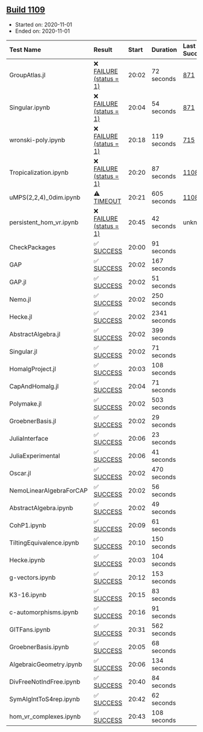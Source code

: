 ## [Build 1109](https://oscarci.mathematik.uni-kl.de/job/oscar-stable/1109/)

* Started on: 2020-11-01
* Ended on: 2020-11-01

| Test Name    | Result | Start | Duration | Last Success | First Failure |
|:-------------|:-------|:------|:---------|:-------------|:--------------|
| GroupAtlas.jl | ❌ [FAILURE (status = 1)](https://oscarci.mathematik.uni-kl.de/job/oscar-stable/1109/artifact/logs/build-1109/GroupAtlas.jl.log) | 20:02 | 72 seconds | [871](https://oscarci.mathematik.uni-kl.de/job/oscar-stable/871/) | [872](https://oscarci.mathematik.uni-kl.de/job/oscar-stable/872/) |
| Singular.ipynb | ❌ [FAILURE (status = 1)](https://oscarci.mathematik.uni-kl.de/job/oscar-stable/1109/artifact/logs/build-1109/Singular.ipynb.log) | 20:04 | 54 seconds | [871](https://oscarci.mathematik.uni-kl.de/job/oscar-stable/871/) | [872](https://oscarci.mathematik.uni-kl.de/job/oscar-stable/872/) |
| wronski-poly.ipynb | ❌ [FAILURE (status = 1)](https://oscarci.mathematik.uni-kl.de/job/oscar-stable/1109/artifact/logs/build-1109/wronski-poly.ipynb.log) | 20:18 | 119 seconds | [715](https://oscarci.mathematik.uni-kl.de/job/oscar-stable/715/) | [716](https://oscarci.mathematik.uni-kl.de/job/oscar-stable/716/) |
| Tropicalization.ipynb | ❌ [FAILURE (status = 1)](https://oscarci.mathematik.uni-kl.de/job/oscar-stable/1109/artifact/logs/build-1109/Tropicalization.ipynb.log) | 20:20 | 87 seconds | [1108](https://oscarci.mathematik.uni-kl.de/job/oscar-stable/1108/) | [1109](https://oscarci.mathematik.uni-kl.de/job/oscar-stable/1109/) |
| uMPS(2,2,4)_0dim.ipynb | ⚠ [TIMEOUT](https://oscarci.mathematik.uni-kl.de/job/oscar-stable/1109/artifact/logs/build-1109/uMPS-2-2-4-_0dim.ipynb.log) | 20:21 | 605 seconds | [1108](https://oscarci.mathematik.uni-kl.de/job/oscar-stable/1108/) | [1109](https://oscarci.mathematik.uni-kl.de/job/oscar-stable/1109/) |
| persistent_hom_vr.ipynb | ❌ [FAILURE (status = 1)](https://oscarci.mathematik.uni-kl.de/job/oscar-stable/1109/artifact/logs/build-1109/persistent_hom_vr.ipynb.log) | 20:45 | 42 seconds | unknown | unknown |
| CheckPackages | ✅ [SUCCESS](https://oscarci.mathematik.uni-kl.de/job/oscar-stable/1109/artifact/logs/build-1109/CheckPackages.log) | 20:00 | 91 seconds |  |  |
| GAP | ✅ [SUCCESS](https://oscarci.mathematik.uni-kl.de/job/oscar-stable/1109/artifact/logs/build-1109/GAP.log) | 20:02 | 167 seconds |  |  |
| GAP.jl | ✅ [SUCCESS](https://oscarci.mathematik.uni-kl.de/job/oscar-stable/1109/artifact/logs/build-1109/GAP.jl.log) | 20:02 | 51 seconds |  |  |
| Nemo.jl | ✅ [SUCCESS](https://oscarci.mathematik.uni-kl.de/job/oscar-stable/1109/artifact/logs/build-1109/Nemo.jl.log) | 20:02 | 250 seconds |  |  |
| Hecke.jl | ✅ [SUCCESS](https://oscarci.mathematik.uni-kl.de/job/oscar-stable/1109/artifact/logs/build-1109/Hecke.jl.log) | 20:02 | 2341 seconds |  |  |
| AbstractAlgebra.jl | ✅ [SUCCESS](https://oscarci.mathematik.uni-kl.de/job/oscar-stable/1109/artifact/logs/build-1109/AbstractAlgebra.jl.log) | 20:02 | 399 seconds |  |  |
| Singular.jl | ✅ [SUCCESS](https://oscarci.mathematik.uni-kl.de/job/oscar-stable/1109/artifact/logs/build-1109/Singular.jl.log) | 20:02 | 71 seconds |  |  |
| HomalgProject.jl | ✅ [SUCCESS](https://oscarci.mathematik.uni-kl.de/job/oscar-stable/1109/artifact/logs/build-1109/HomalgProject.jl.log) | 20:03 | 108 seconds |  |  |
| CapAndHomalg.jl | ✅ [SUCCESS](https://oscarci.mathematik.uni-kl.de/job/oscar-stable/1109/artifact/logs/build-1109/CapAndHomalg.jl.log) | 20:04 | 71 seconds |  |  |
| Polymake.jl | ✅ [SUCCESS](https://oscarci.mathematik.uni-kl.de/job/oscar-stable/1109/artifact/logs/build-1109/Polymake.jl.log) | 20:02 | 503 seconds |  |  |
| GroebnerBasis.jl | ✅ [SUCCESS](https://oscarci.mathematik.uni-kl.de/job/oscar-stable/1109/artifact/logs/build-1109/GroebnerBasis.jl.log) | 20:02 | 29 seconds |  |  |
| JuliaInterface | ✅ [SUCCESS](https://oscarci.mathematik.uni-kl.de/job/oscar-stable/1109/artifact/logs/build-1109/JuliaInterface.log) | 20:06 | 23 seconds |  |  |
| JuliaExperimental | ✅ [SUCCESS](https://oscarci.mathematik.uni-kl.de/job/oscar-stable/1109/artifact/logs/build-1109/JuliaExperimental.log) | 20:06 | 41 seconds |  |  |
| Oscar.jl | ✅ [SUCCESS](https://oscarci.mathematik.uni-kl.de/job/oscar-stable/1109/artifact/logs/build-1109/Oscar.jl.log) | 20:02 | 470 seconds |  |  |
| NemoLinearAlgebraForCAP | ✅ [SUCCESS](https://oscarci.mathematik.uni-kl.de/job/oscar-stable/1109/artifact/logs/build-1109/NemoLinearAlgebraForCAP.log) | 20:02 | 56 seconds |  |  |
| AbstractAlgebra.ipynb | ✅ [SUCCESS](https://oscarci.mathematik.uni-kl.de/job/oscar-stable/1109/artifact/logs/build-1109/AbstractAlgebra.ipynb.log) | 20:02 | 49 seconds |  |  |
| CohP1.ipynb | ✅ [SUCCESS](https://oscarci.mathematik.uni-kl.de/job/oscar-stable/1109/artifact/logs/build-1109/CohP1.ipynb.log) | 20:09 | 61 seconds |  |  |
| TiltingEquivalence.ipynb | ✅ [SUCCESS](https://oscarci.mathematik.uni-kl.de/job/oscar-stable/1109/artifact/logs/build-1109/TiltingEquivalence.ipynb.log) | 20:10 | 150 seconds |  |  |
| Hecke.ipynb | ✅ [SUCCESS](https://oscarci.mathematik.uni-kl.de/job/oscar-stable/1109/artifact/logs/build-1109/Hecke.ipynb.log) | 20:03 | 104 seconds |  |  |
| g-vectors.ipynb | ✅ [SUCCESS](https://oscarci.mathematik.uni-kl.de/job/oscar-stable/1109/artifact/logs/build-1109/g-vectors.ipynb.log) | 20:12 | 153 seconds |  |  |
| K3-16.ipynb | ✅ [SUCCESS](https://oscarci.mathematik.uni-kl.de/job/oscar-stable/1109/artifact/logs/build-1109/K3-16.ipynb.log) | 20:15 | 83 seconds |  |  |
| c-automorphisms.ipynb | ✅ [SUCCESS](https://oscarci.mathematik.uni-kl.de/job/oscar-stable/1109/artifact/logs/build-1109/c-automorphisms.ipynb.log) | 20:16 | 91 seconds |  |  |
| GITFans.ipynb | ✅ [SUCCESS](https://oscarci.mathematik.uni-kl.de/job/oscar-stable/1109/artifact/logs/build-1109/GITFans.ipynb.log) | 20:31 | 562 seconds |  |  |
| GroebnerBasis.ipynb | ✅ [SUCCESS](https://oscarci.mathematik.uni-kl.de/job/oscar-stable/1109/artifact/logs/build-1109/GroebnerBasis.ipynb.log) | 20:05 | 68 seconds |  |  |
| AlgebraicGeometry.ipynb | ✅ [SUCCESS](https://oscarci.mathematik.uni-kl.de/job/oscar-stable/1109/artifact/logs/build-1109/AlgebraicGeometry.ipynb.log) | 20:06 | 134 seconds |  |  |
| DivFreeNotIndFree.ipynb | ✅ [SUCCESS](https://oscarci.mathematik.uni-kl.de/job/oscar-stable/1109/artifact/logs/build-1109/DivFreeNotIndFree.ipynb.log) | 20:40 | 84 seconds |  |  |
| SymAlgIntToS4rep.ipynb | ✅ [SUCCESS](https://oscarci.mathematik.uni-kl.de/job/oscar-stable/1109/artifact/logs/build-1109/SymAlgIntToS4rep.ipynb.log) | 20:42 | 62 seconds |  |  |
| hom_vr_complexes.ipynb | ✅ [SUCCESS](https://oscarci.mathematik.uni-kl.de/job/oscar-stable/1109/artifact/logs/build-1109/hom_vr_complexes.ipynb.log) | 20:43 | 108 seconds |  |  |
